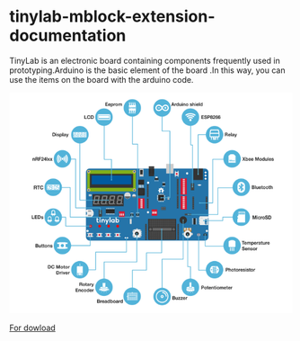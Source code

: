 # tinylab-mblock-extension-documentation

TinyLab is an electronic board containing components frequently used in prototyping.Arduino is the basic element of the board  .In this way, you can use the items on the board with the arduino code.

![tinylab blocks image](./_assets/tinylab_picture.PNG)

[For dowload ](./https://github.com/Robotistan-Workspace/tinylab-mblock-extension-documentation/tree/main/release)
